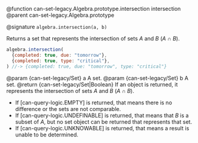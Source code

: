 
@function can-set-legacy.Algebra.prototype.intersection intersection
@parent can-set-legacy.Algebra.prototype

@signature `algebra.intersection(a, b)`

Returns a set that represents the intersection of sets _A_ and _B_ (_A_ ∩ _B_).

```js
algebra.intersection(
  {completed: true, due: "tomorrow"},
  {completed: true, type: "critical"},
) //-> {completed: true, due: "tomorrow", type: "critical"}
```

  @param  {can-set-legacy/Set} a A set.
  @param  {can-set-legacy/Set} b A set.
  @return {can-set-legacy/Set|Boolean} If an object is returned, it
  represents the intersection of sets _A_ and _B_ (_A_ ∩ _B_).
  - If [can-query-logic.EMPTY] is returned, that means there is no difference or the sets are not comparable.
  - If [can-query-logic.UNDEFINABLE] is returned, that means that _B_ is a subset of _A_, but no set object
    can be returned that represents that set.
  - If [can-query-logic.UNKNOWABLE] is returned, that means a result is unable to be determined.
